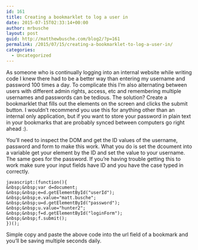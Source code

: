 ```yaml
---
id: 161
title: Creating a bookmarklet to log a user in
date: 2015-07-15T02:33:14+00:00
author: mrbusche
layout: post
guid: http://matthewbusche.com/blog2/?p=161
permalink: /2015/07/15/creating-a-bookmarklet-to-log-a-user-in/
categories:
  - Uncategorized
---
```

As someone who is continually logging into an internal website while writing code I knew there had to be a better way than entering my username and password 100 times a day. To complicate this I&#8217;m also alternating between users with different admin rights, access, etc and remembering multiple usernames and passwords can be tedious. The solution? Create a bookmarklet that fills out the elements on the screen and clicks the submit button. I wouldn&#8217;t recommend you use this for anything other than an internal only application, but if you want to store your password in plain text in your bookmarks that are probably synced between computers go right ahead :).

You&#8217;ll need to inspect the DOM and get the ID values of the username, password and form to make this work. What you do is set the dcoument into a variable get your element by the ID and set the value to your username. The same goes for the password. If you&#8217;re having trouble getting this to work make sure your input fields have ID and you have the case typed in correctly.

    javascript:(function(){
    &nbsp;&nbsp;var d=document;
    &nbsp;&nbsp;e=d.getElementById("userId");
    &nbsp;&nbsp;e.value="matt.busche";
    &nbsp;&nbsp;u=d.getElementById("password");
    &nbsp;&nbsp;u.value="hunter2";
    &nbsp;&nbsp;f=d.getElementById("loginForm");
    &nbsp;&nbsp;f.submit();
    })();
    

Simple copy and paste the above code into the url field of a bookmark and you&#8217;ll be saving multiple seconds daily.